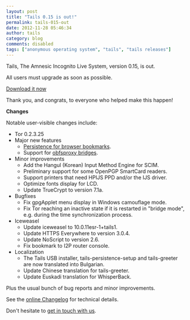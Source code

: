 ```yaml
---
layout: post
title: "Tails 0.15 is out!"
permalink: tails-015-out
date: 2012-11-28 05:46:34
author: tails
category: blog
comments: disabled
tags: ["anonymous operating system", "tails", "tails releases"]
---
```


Tails, The Amnesic Incognito Live System, version 0.15, is out.

All users must upgrade as soon as possible.

[Download it now](https://tails.boum.org/getting_started/)

Thank you, and congrats, to everyone who helped make this happen!

**Changes**

Notable user-visible changes include:

-   Tor 0.2.3.25
-   Major new features
    -   [Persistence for browser bookmarks](https://tails.boum.org/doc/first_steps/persistence/configure/).
    -   Support for [obfsproxy bridges](https://tails.boum.org/doc/first_steps/startup_options/bridge_mode/).
-   Minor improvements
    -   Add the Hangul (Korean) Input Method Engine for SCIM.
    -   Preliminary support for some OpenPGP SmartCard readers.
    -   Support printers that need HPIJS PPD and/or the IJS driver.
    -   Optimize fonts display for LCD.
    -   Update TrueCrypt to version 7.1a.
-   Bugfixes
    -   Fix gpgApplet menu display in Windows camouflage mode.
    -   Fix Tor reaching an inactive state if it is restarted in "bridge mode",  
         e.g. during the time synchronization process.
-   Iceweasel
    -   Update iceweasel to 10.0.11esr-1+tails1.
    -   Update HTTPS Everywhere to version 3.0.4.
    -   Update NoScript to version 2.6.
    -   Fix bookmark to I2P router console.
-   Localization
    -   The Tails USB installer, tails-persistence-setup and tails-greeter  
         are now translated into Bulgarian.
    -   Update Chinese translation for tails-greeter.
    -   Update Euskadi translation for WhisperBack.

Plus the usual bunch of bug reports and minor improvements.

See the [online Changelog](http://git.immerda.ch/?p=amnesia.git;a=blob_plain;f=debian/changelog;hb=refs/tags/0.15) for technical details.

Don't hesitate to [get in touch with us](https://tails.boum.org/support/).
